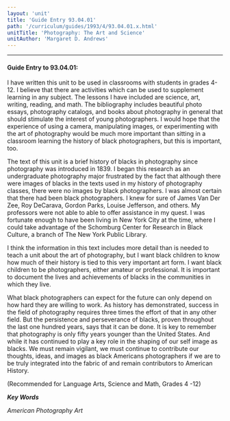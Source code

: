 ```yaml
---
layout: 'unit'
title: 'Guide Entry 93.04.01'
path: '/curriculum/guides/1993/4/93.04.01.x.html'
unitTitle: 'Photography: The Art and Science'
unitAuthor: 'Margaret D. Andrews'
---
```


<body>
<hr/>
 <h4>
  Guide Entry to 93.04.01:
 </h4>
 I have written this unit to be used in classrooms with students in grades 4-12.  I believe that there are activities which can be used to supplement learning in any subject.  The lessons I have included are science, art, writing, reading, and math.  The bibliography includes beautiful photo essays, photography catalogs, and books about photography in general that should stimulate the interest of young photographers.  I would hope that the experience of using a camera, manipulating images, or experimenting with the art of photography would be much more important than sitting in a classroom learning the history of black photographers, but this is important, too.
 <p>
  The text of this unit is a brief history of blacks in photography since photography was introduced in 1839.  I began this research as an undergraduate photography major frustrated by the fact that although there were images of blacks in the texts used in my history of photography classes, there were no images by black photographers.  I was almost certain that there had been black photographers.  I knew for sure of James Van Der Zee, Roy DeCarava, Gordon Parks, Louise Jefferson, and others.  My professors were not able to able to offer assistance in my quest.  I was fortunate enough to have been living in New York City at the time, where I could take advantage of the Schomburg Center for Research in Black Culture, a branch of The New York Public Library.
 </p>
 <p>
  I think the information in this text includes more detail than is needed to teach a unit about the art of photography, but I want black children to know how much of their history is tied to this very important art form.  I want black children to be photographers, either amateur or professional.  It is important to document the lives and achievements of blacks in the communities in which they live.
 </p>
 <p>
  What black photographers can expect for the future can only depend on how hard they are willing to work.  As history has demonstrated, success in the field of photography requires three times the effort of that in any other field.  But the persistence and perseverance of blacks, proven throughout the last one hundred years, says that it can be done.  It is key to remember that photography is only fifty years younger than the United States.  And while it has continued to play a key role in the shaping of our self image as blacks.  We must remain vigilant, we must continue to contribute our thoughts, ideas, and images as black Americans photographers if we are to be truly integrated into the fabric of and remain contributors to American History.
 </p>
 <p>
  (Recommended for Language Arts, Science and Math, Grades 4 -12)
 </p>
<p>
  <b>
   <i>
    Key Words
   </i>
  </b>
  <br/>
 </p>
 <p>
  <i>
   American Photography Art
  </i>
 </p>

</body>
